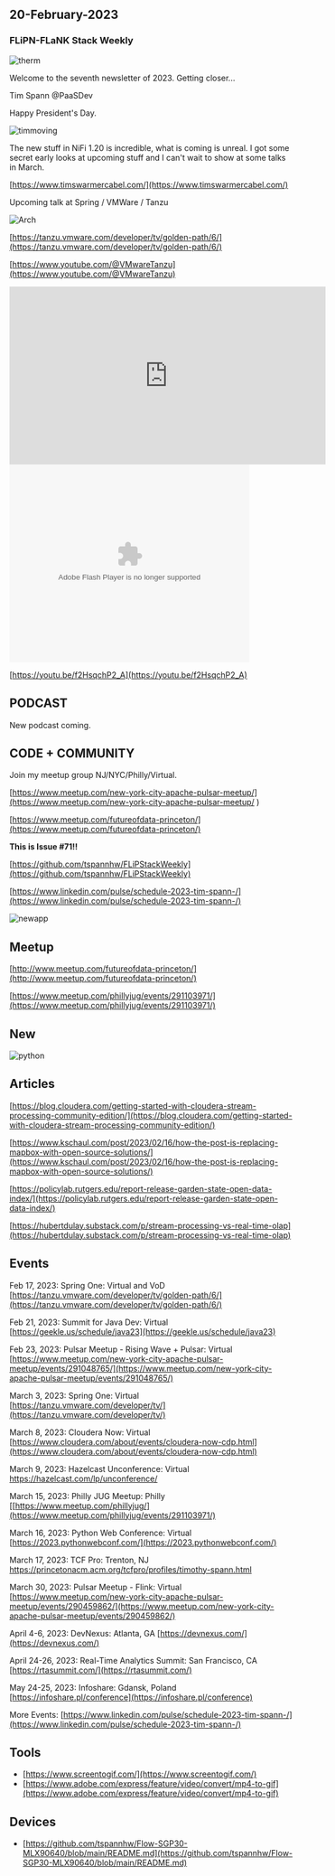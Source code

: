 ## 20-February-2023

### FLiPN-FLaNK Stack Weekly

![therm](https://i.imgur.com/MIzf4kP.gif)

Welcome to the seventh newsletter of 2023.   Getting closer...

Tim Spann @PaaSDev

Happy President's Day.

![timmoving](https://raw.githubusercontent.com/tspannhw/FLiPStackWeekly/main/timgoing.jpg)

The new stuff in NiFi 1.20 is incredible, what is coming is unreal.   I got some secret early looks at upcoming stuff and I can't wait to show at some talks in March.

[https://www.timswarmercabel.com/](https://www.timswarmercabel.com/)

Upcoming talk at Spring / VMWare / Tanzu

![Arch](https://tanzu.vmware.com/developer/tv/golden-path/6/images/6.png)

[https://tanzu.vmware.com/developer/tv/golden-path/6/](https://tanzu.vmware.com/developer/tv/golden-path/6/)

[https://www.youtube.com/@VMwareTanzu](https://www.youtube.com/@VMwareTanzu)


<iframe width="560" height="315" src="https://www.youtube.com/embed/f2HsqchP2_A" title="YouTube video player" frameborder="0" allow="accelerometer; autoplay; clipboard-write; encrypted-media; gyroscope; picture-in-picture" allowfullscreen></iframe>


<object width="425" height="350">
  <param name="movie" value="[https://youtu.be/f2HsqchP2_A](https://www.youtube.com/embed/f2HsqchP2_A)" />
  <param name="wmode" value="transparent" />
  <embed src="https://www.youtube.com/embed/f2HsqchP2_A"
         type="application/x-shockwave-flash"
         wmode="transparent" width="425" height="350" />
</object>

[https://youtu.be/f2HsqchP2_A](https://youtu.be/f2HsqchP2_A)


## PODCAST

New podcast coming.


## CODE + COMMUNITY


Join my meetup group NJ/NYC/Philly/Virtual. 

[https://www.meetup.com/new-york-city-apache-pulsar-meetup/](https://www.meetup.com/new-york-city-apache-pulsar-meetup/
)

[https://www.meetup.com/futureofdata-princeton/](https://www.meetup.com/futureofdata-princeton/)



**This is Issue #71!!**

[https://github.com/tspannhw/FLiPStackWeekly](https://github.com/tspannhw/FLiPStackWeekly)

[https://www.linkedin.com/pulse/schedule-2023-tim-spann-/](https://www.linkedin.com/pulse/schedule-2023-tim-spann-/)


![newapp](https://github.com/tspannhw/Flow-SGP30-MLX90640/raw/main/images/thermalimagepi.png)


## Meetup

[http://www.meetup.com/futureofdata-princeton/](http://www.meetup.com/futureofdata-princeton/)

[https://www.meetup.com/phillyjug/events/291103971/](https://www.meetup.com/phillyjug/events/291103971/)



## New


![python](https://media.licdn.com/dms/image/C4D22AQF70GjRCsHbmQ/feedshare-shrink_1280/0/1675768552875?e=1678924800&v=beta&t=5glbCgUxntYXWfMpoiy4utTz5VpoqsSKtJtf5OT19_M)



## Articles

[https://blog.cloudera.com/getting-started-with-cloudera-stream-processing-community-edition/](https://blog.cloudera.com/getting-started-with-cloudera-stream-processing-community-edition/)

[https://www.kschaul.com/post/2023/02/16/how-the-post-is-replacing-mapbox-with-open-source-solutions/](https://www.kschaul.com/post/2023/02/16/how-the-post-is-replacing-mapbox-with-open-source-solutions/)

[https://policylab.rutgers.edu/report-release-garden-state-open-data-index/](https://policylab.rutgers.edu/report-release-garden-state-open-data-index/)

[https://hubertdulay.substack.com/p/stream-processing-vs-real-time-olap](https://hubertdulay.substack.com/p/stream-processing-vs-real-time-olap)

## Events

Feb 17, 2023: Spring One:  Virtual and VoD
[https://tanzu.vmware.com/developer/tv/golden-path/6/](https://tanzu.vmware.com/developer/tv/golden-path/6/)

Feb 21, 2023: Summit for Java Dev: Virtual
[https://geekle.us/schedule/java23](https://geekle.us/schedule/java23)

Feb 23, 2023: Pulsar Meetup - Rising Wave + Pulsar: Virtual
[https://www.meetup.com/new-york-city-apache-pulsar-meetup/events/291048765/](https://www.meetup.com/new-york-city-apache-pulsar-meetup/events/291048765/)

March 3, 2023: Spring One: Virtual
[https://tanzu.vmware.com/developer/tv/](https://tanzu.vmware.com/developer/tv/)

March 8, 2023: Cloudera Now: Virtual
[https://www.cloudera.com/about/events/cloudera-now-cdp.html](https://www.cloudera.com/about/events/cloudera-now-cdp.html)

March 9, 2023: Hazelcast Unconference: Virtual
[https://hazelcast.com/lp/unconference/
](https://hazelcast.com/lp/unconference/)

March 15, 2023: Philly JUG Meetup: Philly
[[https://www.meetup.com/phillyjug/](https://www.meetup.com/phillyjug/events/291103971/)

March 16, 2023: Python Web Conference: Virtual
[https://2023.pythonwebconf.com/](https://2023.pythonwebconf.com/)

March 17, 2023: TCF Pro:   Trenton, NJ
https://princetonacm.acm.org/tcfpro/profiles/timothy-spann.html

March 30, 2023: Pulsar Meetup - Flink: Virtual
[https://www.meetup.com/new-york-city-apache-pulsar-meetup/events/290459862/](https://www.meetup.com/new-york-city-apache-pulsar-meetup/events/290459862/)

April 4-6, 2023: DevNexus: Atlanta, GA
[https://devnexus.com/](https://devnexus.com/)

April 24-26, 2023: Real-Time Analytics Summit:  San Francisco, CA
[https://rtasummit.com/](https://rtasummit.com/)

May 24-25, 2023:  Infoshare:  Gdansk, Poland
[https://infoshare.pl/conference](https://infoshare.pl/conference)

More Events:
[https://www.linkedin.com/pulse/schedule-2023-tim-spann-/](https://www.linkedin.com/pulse/schedule-2023-tim-spann-/)


## Tools

* [https://www.screentogif.com/](https://www.screentogif.com/)
* [https://www.adobe.com/express/feature/video/convert/mp4-to-gif](https://www.adobe.com/express/feature/video/convert/mp4-to-gif)


## Devices

* [https://github.com/tspannhw/Flow-SGP30-MLX90640/blob/main/README.md](https://github.com/tspannhw/Flow-SGP30-MLX90640/blob/main/README.md)
